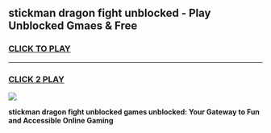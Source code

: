 
## stickman dragon fight unblocked - Play Unblocked Gmaes & Free
<h3>
<a href="https://news.freeplayer.one?title=stickman_dragon_fight_unblocked&ref=16F">CLICK TO PLAY</a></h3>
<hr>

<h3>
<a href="https://news.freeplayer.one?title=stickman_dragon_fight_unblocked&ref=16F">CLICK 2 PLAY</a>
  
</h3>

<a href="https://news.freeplayer.one?title=stickman_dragon_fight_unblocked&ref=16F/"><img src="https://clearcache.store/games.png"></a>


**stickman dragon fight unblocked games unblocked: Your Gateway to Fun and Accessible Online Gaming**
